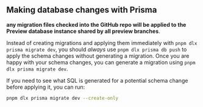 ## Making database changes with Prisma
**any migration files checked into the GitHub repo will be applied to the Preview database instance shared by all preview branches**.

Instead of creating migrations and applying them immediately with `pnpm dlx prisma migrate dev`, you should _always_ use `pnpm dlx prisma db push` to apply the schema changes without generating a migration. Once you are happy with your schema changes, you can generate a migration using `pnpm dlx prisma migrate dev`.

If you need to see what SQL is generated for a potential schema change before applying it, you can run:

```zsh
pnpm dlx prisma migrate dev --create-only
```